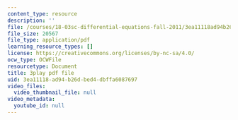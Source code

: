 ```yaml
---
content_type: resource
description: ''
file: /courses/18-03sc-differential-equations-fall-2011/3ea11118ad94b26dbed4dbffa6087697_xJz3NZap1lw.pdf
file_size: 20567
file_type: application/pdf
learning_resource_types: []
license: https://creativecommons.org/licenses/by-nc-sa/4.0/
ocw_type: OCWFile
resourcetype: Document
title: 3play pdf file
uid: 3ea11118-ad94-b26d-bed4-dbffa6087697
video_files:
  video_thumbnail_file: null
video_metadata:
  youtube_id: null
---
```

